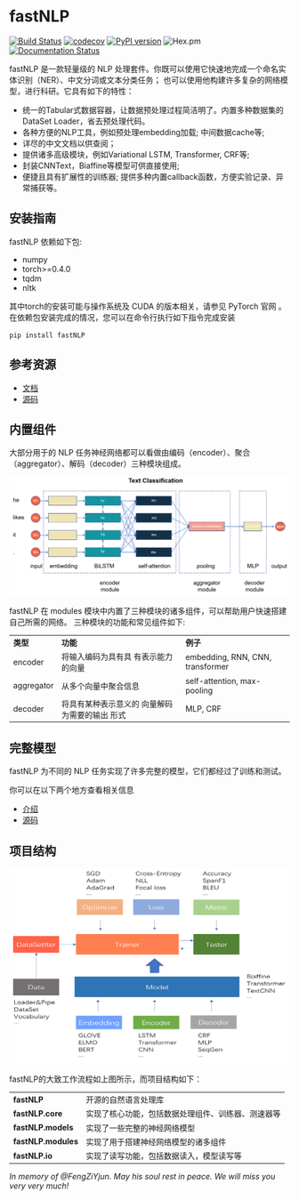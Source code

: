 # fastNLP

[![Build Status](https://travis-ci.org/fastnlp/fastNLP.svg?branch=master)](https://travis-ci.org/fastnlp/fastNLP)
[![codecov](https://codecov.io/gh/fastnlp/fastNLP/branch/master/graph/badge.svg)](https://codecov.io/gh/fastnlp/fastNLP)
[![PyPI version](https://badge.fury.io/py/fastNLP.svg)](https://badge.fury.io/py/fastNLP)
![Hex.pm](https://img.shields.io/hexpm/l/plug.svg)
[![Documentation Status](https://readthedocs.org/projects/fastnlp/badge/?version=latest)](http://fastnlp.readthedocs.io/?badge=latest)

fastNLP 是一款轻量级的 NLP 处理套件。你既可以使用它快速地完成一个命名实体识别（NER）、中文分词或文本分类任务； 也可以使用他构建许多复杂的网络模型，进行科研。它具有如下的特性：

- 统一的Tabular式数据容器，让数据预处理过程简洁明了。内置多种数据集的DataSet Loader，省去预处理代码。
- 各种方便的NLP工具，例如预处理embedding加载; 中间数据cache等;
- 详尽的中文文档以供查阅；
- 提供诸多高级模块，例如Variational LSTM, Transformer, CRF等;
- 封装CNNText，Biaffine等模型可供直接使用;
- 便捷且具有扩展性的训练器; 提供多种内置callback函数，方便实验记录、异常捕获等。


## 安装指南

fastNLP 依赖如下包:

+ numpy
+ torch>=0.4.0
+ tqdm
+ nltk

其中torch的安装可能与操作系统及 CUDA 的版本相关，请参见 PyTorch 官网 。 
在依赖包安装完成的情况，您可以在命令行执行如下指令完成安装

```shell
pip install fastNLP
```

## 参考资源

- [文档](https://fastnlp.readthedocs.io/zh/latest/)
- [源码](https://github.com/fastnlp/fastNLP)


## 内置组件

大部分用于的 NLP 任务神经网络都可以看做由编码（encoder）、聚合（aggregator）、解码（decoder）三种模块组成。


![](./docs/source/figures/text_classification.png)

fastNLP 在 modules 模块中内置了三种模块的诸多组件，可以帮助用户快速搭建自己所需的网络。 三种模块的功能和常见组件如下:

<table>
<tr>
    <td><b> 类型 </b></td>
    <td><b> 功能 </b></td>
    <td><b> 例子 </b></td>
</tr>
<tr>
    <td> encoder </td>
    <td> 将输入编码为具有具 有表示能力的向量 </td>
    <td> embedding, RNN, CNN, transformer
</tr>
<tr>
    <td> aggregator </td>
    <td> 从多个向量中聚合信息 </td>
    <td> self-attention, max-pooling </td>
</tr>
<tr>
    <td> decoder </td>
    <td> 将具有某种表示意义的 向量解码为需要的输出 形式 </td>
    <td> MLP, CRF </td>
</tr>
</table>


## 完整模型
fastNLP 为不同的 NLP 任务实现了许多完整的模型，它们都经过了训练和测试。

你可以在以下两个地方查看相关信息
- [介绍](reproduction/)
- [源码](fastNLP/models/)

## 项目结构

![](./docs/source/figures/workflow.png)

fastNLP的大致工作流程如上图所示，而项目结构如下：

<table>
<tr>
    <td><b> fastNLP </b></td>
    <td> 开源的自然语言处理库 </td>
</tr>
<tr>
    <td><b> fastNLP.core </b></td>
    <td> 实现了核心功能，包括数据处理组件、训练器、测速器等 </td>
</tr>
<tr>
    <td><b> fastNLP.models </b></td>
    <td> 实现了一些完整的神经网络模型 </td>
</tr>
<tr>
    <td><b> fastNLP.modules </b></td>
    <td> 实现了用于搭建神经网络模型的诸多组件 </td>
</tr>
<tr>
    <td><b> fastNLP.io </b></td>
    <td> 实现了读写功能，包括数据读入，模型读写等 </td>
</tr>
</table>



*In memory of @FengZiYjun.  May his soul rest in peace. We will miss you very very much!*
